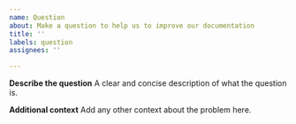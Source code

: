 ```yaml
---
name: Question
about: Make a question to help us to improve our documentation
title: ''
labels: question
assignees: ''

---
```


**Describe the question**
A clear and concise description of what the question is.

**Additional context**
Add any other context about the problem here.
